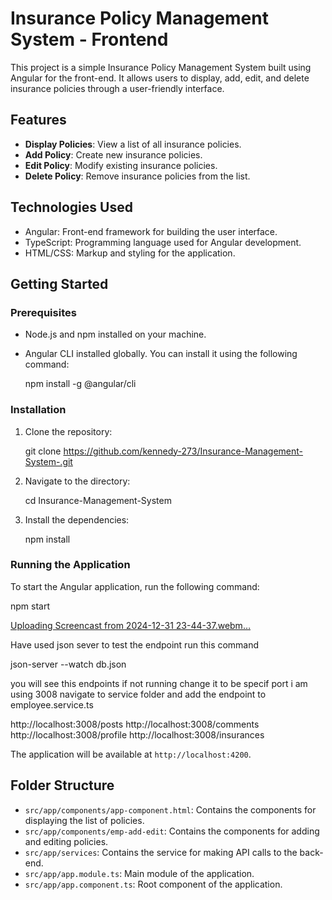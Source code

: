 # Insurance Policy Management System - Frontend

This project is a simple Insurance Policy Management System built using Angular for the front-end. It allows users to display, add, edit, and delete insurance policies through a user-friendly interface.

## Features

- **Display Policies**: View a list of all insurance policies.
- **Add Policy**: Create new insurance policies.
- **Edit Policy**: Modify existing insurance policies.
- **Delete Policy**: Remove insurance policies from the list.

## Technologies Used

- Angular: Front-end framework for building the user interface.
- TypeScript: Programming language used for Angular development.
- HTML/CSS: Markup and styling for the application.

## Getting Started

### Prerequisites

- Node.js and npm installed on your machine.
- Angular CLI installed globally. You can install it using the following command:

  npm install -g @angular/cli

### Installation

1. Clone the repository:

   git clone https://github.com/kennedy-273/Insurance-Management-System-.git

2. Navigate to the  directory:

   cd Insurance-Management-System

3. Install the dependencies:

   npm install

### Running the Application

To start the Angular application, run the following command:

npm start

[Uploading Screencast from 2024-12-31 23-44-37.webm…]()

Have used json sever to test the endpoint run this command

json-server --watch db.json

you will see this endpoints if not running change it to be specif port i am using 3008
navigate to service folder and add the endpoint to employee.service.ts

http://localhost:3008/posts
http://localhost:3008/comments
http://localhost:3008/profile
http://localhost:3008/insurances


The application will be available at `http://localhost:4200`.

## Folder Structure

- `src/app/components/app-component.html`: Contains the components for displaying the list of policies.
- `src/app/components/emp-add-edit`: Contains the components for adding and editing policies.
- `src/app/services`: Contains the service for making API calls to the back-end.
- `src/app/app.module.ts`: Main module of the application.
- `src/app/app.component.ts`: Root component of the application.





